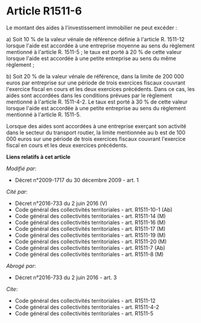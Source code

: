 # Article R1511-6

Le montant des aides à l'investissement immobilier ne peut excéder : 

a) Soit 10 % de la valeur vénale de référence définie à l'article R. 1511-12 lorsque l'aide est accordée à une entreprise
moyenne au sens du règlement mentionné à l'article R. 1511-5 ; le taux est porté à 20 % de cette valeur lorsque l'aide est
accordée à une petite entreprise au sens du même règlement ; 

b) Soit 20 % de la valeur vénale de référence, dans la limite de 200 000 euros par entreprise sur une période de trois
exercices fiscaux couvrant l'exercice fiscal en cours et les deux exercices précédents. Dans ce cas, les aides sont accordées
dans les conditions prévues par le règlement mentionné à l'article R. 1511-4-2. Le taux est porté à 30 % de cette valeur
lorsque l'aide est accordée à une petite entreprise au sens du règlement mentionné à l'article R. 1511-5. 

Lorsque des aides sont accordées à une entreprise exerçant son activité dans le secteur du transport routier, la limite
mentionnée au b est de 100 000 euros sur une période de trois exercices fiscaux couvrant l'exercice fiscal en cours et les
deux exercices précédents.

**Liens relatifs à cet article**

_Modifié par_:

  - Décret n°2009-1717 du 30 décembre 2009 - art. 1

_Cité par_:

  - Décret n°2016-733 du 2 juin 2016 (V)
  - Code général des collectivités territoriales - art. R1511-10-1 (Ab)
  - Code général des collectivités territoriales - art. R1511-14 (M)
  - Code général des collectivités territoriales - art. R1511-16 (M)
  - Code général des collectivités territoriales - art. R1511-17 (M)
  - Code général des collectivités territoriales - art. R1511-19 (M)
  - Code général des collectivités territoriales - art. R1511-20 (M)
  - Code général des collectivités territoriales - art. R1511-7 (Ab)
  - Code général des collectivités territoriales - art. R1511-8 (M)

_Abrogé par_:

  - Décret n°2016-733 du 2 juin 2016 - art. 3

_Cite_:

  - Code général des collectivités territoriales - art. R1511-12
  - Code général des collectivités territoriales - art. R1511-4-2
  - Code général des collectivités territoriales - art. R1511-5
